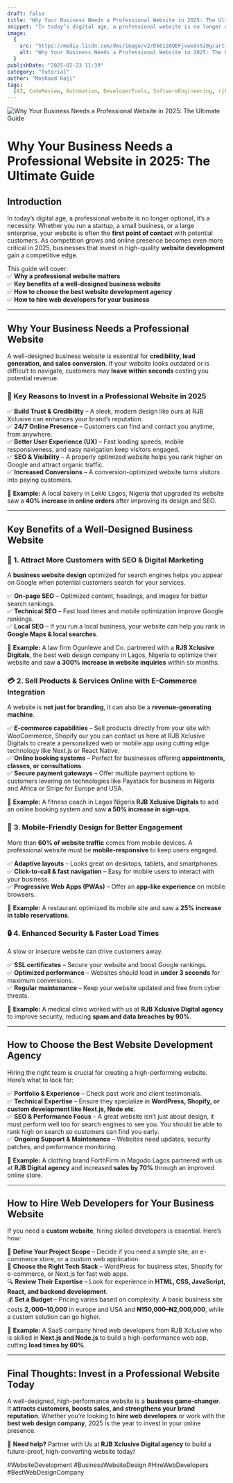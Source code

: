 ```yaml
---
draft: false
title: "Why Your Business Needs a Professional Website in 2025: The Ultimate Guide"
snippet: "In today’s digital age, a professional website is no longer optional—it’s a necessity. Whether you run a startup, a small business, or a large enterprise, your website is often the first point of contact with potential customers. As competition grows and online presence becomes even more critical in 2025, businesses that invest in high-quality website development gain a competitive edge."
image:
  {
    src: "https://media.licdn.com/dms/image/v2/D5612AQEFjvwedxSi0g/article-cover_image-shrink_720_1280/article-cover_image-shrink_720_1280/0/1730869713308?e=2147483647&v=beta&t=_90P0QaiuVYVM9UK1vqAWXxtX4quTqFTpY5niKQjCzg",
    alt: "Why Your Business Needs a Professional Website in 2025: The Ultimate Guide",
  }
publishDate: "2025-02-23 11:39"
category: "Tutorial"
author: "Moshood Raji"
tags:
  [AI, CodeReview, Automation, DeveloperTools, SoftwareEngineering, rjbxclusive]
---
```


![Why Your Business Needs a Professional Website in 2025: The Ultimate Guide](https://media.licdn.com/dms/image/v2/D5612AQEFjvwedxSi0g/article-cover_image-shrink_720_1280/article-cover_image-shrink_720_1280/0/1730869713308?e=2147483647&v=beta&t=_90P0QaiuVYVM9UK1vqAWXxtX4quTqFTpY5niKQjCzg)

# **Why Your Business Needs a Professional Website in 2025: The Ultimate Guide**

## **Introduction**

In today’s digital age, a professional website is no longer optional, it’s a necessity. Whether you run a startup, a small business, or a large enterprise, your website is often the **first point of contact** with potential customers. As competition grows and online presence becomes even more critical in 2025, businesses that invest in high-quality **website development** gain a competitive edge.

This guide will cover:  
✅ **Why a professional website matters**  
✅ **Key benefits of a well-designed business website**  
✅ **How to choose the best website development agency**  
✅ **How to hire web developers for your business**

---

## **Why Your Business Needs a Professional Website**

A well-designed business website is essential for **credibility, lead generation, and sales conversion**. If your website looks outdated or is difficult to navigate, customers may **leave within seconds** costing you potential revenue.

### 🚀 **Key Reasons to Invest in a Professional Website in 2025**

✅ **Build Trust & Credibility** – A sleek, modern design like ours at RJB Xclusive can enhances your brand’s reputation.  
✅ **24/7 Online Presence** – Customers can find and contact you anytime, from anywhere.  
✅ **Better User Experience (UX)** – Fast loading speeds, mobile responsiveness, and easy navigation keep visitors engaged.  
✅ **SEO & Visibility** – A properly optimized website helps you rank higher on Google and attract organic traffic.  
✅ **Increased Conversions** – A conversion-optimized website turns visitors into paying customers.

📌 **Example:** A local bakery in Lekki Lagos, Nigeria that upgraded its website saw a **40% increase in online orders** after improving its design and SEO.

---

## **Key Benefits of a Well-Designed Business Website**

### 🎯 **1. Attract More Customers with SEO & Digital Marketing**

A **business website design** optimized for search engines helps you appear on Google when potential customers search for your services.

✅ **On-page SEO** – Optimized content, headings, and images for better search rankings.  
✅ **Technical SEO** – Fast load times and mobile optimization improve Google rankings.  
✅ **Local SEO** – If you run a local business, your website can help you rank in **Google Maps & local searches**.

📌 **Example:** A law firm Ogunlewe and Co. partnered with a **RJB Xclusive Digitals**, the best web design company in Lagos, Nigeria to optimize their website and saw **a 300% increase in website inquiries** within six months.

### 💳 **2. Sell Products & Services Online with E-Commerce Integration**

A website is **not just for branding**, it can also be a **revenue-generating machine**.

✅ **E-commerce capabilities** – Sell products directly from your site with WooCommerce, Shopify our you can contact us here at RJB Xclusive Digitals to create a personalized web or mobile app using cutting edge technology like Next.js or React Native.  
✅ **Online booking systems** – Perfect for businesses offering **appointments, classes, or consultations**.  
✅ **Secure payment gateways** – Offer multiple payment options to customers levering on technologies like Paystack for business in Nigeria and Africa or Stripe for Europe and USA.

📌 **Example:** A fitness coach in Lagos Nigeria **RJB Xclusive Digitals** to add an online booking system and saw **a 50% increase in sign-ups**.

### 📱 **3. Mobile-Friendly Design for Better Engagement**

More than **60% of website traffic** comes from mobile devices. A professional website must be **mobile-responsive** to keep users engaged.

✅ **Adaptive layouts** – Looks great on desktops, tablets, and smartphones.  
✅ **Click-to-call & fast navigation** – Easy for mobile users to interact with your business.  
✅ **Progressive Web Apps (PWAs)** – Offer an **app-like experience** on mobile browsers.

📌 **Example:** A restaurant optimized its mobile site and saw a **25% increase in table reservations**.

### 🔒 **4. Enhanced Security & Faster Load Times**

A slow or insecure website can drive customers away.

✅ **SSL certificates** – Secure your website and boost Google rankings.  
✅ **Optimized performance** – Websites should load in **under 3 seconds** for maximum conversions.  
✅ **Regular maintenance** – Keep your website updated and free from cyber threats.

📌 **Example:** A medical clinic worked with us at **RJB Xclusive Digital agency** to improve security, reducing **spam and data breaches by 90%**.

---

## **How to Choose the Best Website Development Agency**

Hiring the right team is crucial for creating a high-performing website. Here’s what to look for:

✅ **Portfolio & Experience** – Check past work and client testimonials.  
✅ **Technical Expertise** – Ensure they specialize in **WordPress, Shopify, or custom development like Next.js, Node etc**.  
✅ **SEO & Performance Focus** – A great website isn’t just about design, it must perform well too for search engines to see you. You should be able to rank high on search so customers can find you early.  
✅ **Ongoing Support & Maintenance** – Websites need updates, security patches, and performance monitoring.

📌 **Example:** A clothing brand ForthFirm in Magodo Lagos partnered with us at **RJB Digital agency** and increased **sales by 70%** through an improved online store.

---

## **How to Hire Web Developers for Your Business Website**

If you need a **custom website**, hiring skilled developers is essential. Here’s how:

🎯 **Define Your Project Scope** – Decide if you need a simple site, an e-commerce store, or a custom web application.  
📝 **Choose the Right Tech Stack** – WordPress for business sites, Shopify for e-commerce, or Next.js for fast web apps.  
🔍 **Review Their Expertise** – Look for experience in **HTML, CSS, JavaScript, React, and backend development**.  
💰 **Set a Budget** – Pricing varies based on complexity. A basic business site costs **$2,000–$10,000** in europe and USA and **₦150,000–₦2,000,000**, while a custom solution can go higher.

📌 **Example:** A SaaS company hired web developers from RJB Xclusive who is skilled in **Next.js and Node.js** to build a high-performance web app, cutting **load times by 60%**.

---

## **Final Thoughts: Invest in a Professional Website Today**

A well-designed, high-performance website is a **business game-changer**. It **attracts customers, boosts sales, and strengthens your brand reputation**. Whether you’re looking to **hire web developers** or work with the **best web design company**, 2025 is the year to invest in your online presence.

🚀 **Need help?** Partner with Us at **RJB Xclusive Digital agency** to build a future-proof, high-converting website today!

#WebsiteDevelopment #BusinessWebsiteDesign #HireWebDevelopers #BestWebDesignCompany
